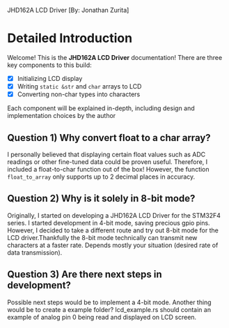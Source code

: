 JHD162A LCD Driver [By: Jonathan Zurita]

# Detailed Introduction

Welcome! This is the **JHD162A LCD Driver**
documentation! There are three key components
to this build:
- [x] Initializing LCD display
- [x] Writing `static &str` and `char` arrays to LCD
- [x] Converting non-char types into characters
 
Each component will be explained in-depth,
including design and implementation choices by the author
 
## Question 1) Why convert float to a char array?
I personally believed that displaying certain float values such as ADC readings or other fine-tuned data could be proven useful. Therefore, I included a float-to-char function out of the box!
However, the function `float_to_array` only supports up to 2 decimal places in accuracy.
## Question 2) Why is it solely in 8-bit mode?
Originally, I started on developing a JHD162A LCD Driver for the STM32F4 series. I started development in 4-bit mode, saving precious gpio pins. However, I decided to take a different route and try out 8-bit mode for the LCD driver.Thankfully the 8-bit mode technically can transmit new characters at a faster rate. Depends mostly your situation (desired rate of data transmission).
## Question 3) Are there next steps in development?
Possible next steps would be to implement a 4-bit mode. Another thing would be to create a example folder? lcd_example.rs should contain an example of analog pin 0 being read and displayed on LCD screen.